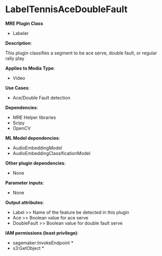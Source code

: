 # LabelTennisAceDoubleFault #

**MRE Plugin Class**
- Labeler  

**Description**:

This plugin classifies a segment to be ace serve, double fault, or regular rally play 

**Applies to Media Type**:
- Video

**Use Cases**:
- Ace/Double Fault detection  

**Dependencies**:
- MRE Helper libraries  
- Scipy  
- OpenCV  

**ML Model dependencies**:
- AudioEmbeddingModel  
- AudioEmbeddingClassificationModel  

**Other plugin dependencies**:
- None

**Parameter inputs**:
- None

**Output attributes**:
- Label >> Name of the feature be detected in this plugin  
- Ace >>  Boolean value for ace serve  
- DoubleFault >>  Boolean value for double fault serve  

**IAM permissions (least privilege)**:
- sagemaker:InvokeEndpoint *
- s3:GetObject *
